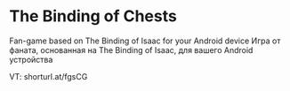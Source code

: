 # The Binding of Chests
Fan-game based on The Binding of Isaac for your Android device
Игра от фаната, основанная на The Binding of Isaac, для вашего Android устройства

VT: shorturl.at/fgsCG
